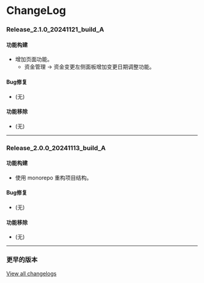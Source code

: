 # ChangeLog

### Release_2.1.0_20241121_build_A

#### 功能构建

- 增加页面功能。
  - 资金管理 -> 资金变更左侧面板增加变更日期调整功能。

#### Bug修复

- (无)

#### 功能移除

- (无)

---

### Release_2.0.0_20241113_build_A

#### 功能构建

- 使用 monorepo 重构项目结构。

#### Bug修复

- (无)

#### 功能移除

- (无)

---

### 更早的版本

[View all changelogs](./changelogs)
